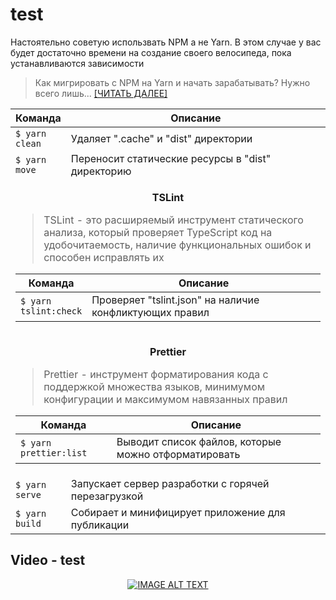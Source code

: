 # test

Настоятельно советую использвать NPM а не Yarn. В этом случае у вас будет достаточно времени на создание своего велосипеда, пока устанавливаются зависимости

> Как мигрировать с NPM на Yarn и начать зарабатывать? Нужно всего лишь... [[ЧИТАТЬ ДАЛЕЕ]](https://yarnpkg.com/docs/migrating-from-npm)

<table>
  <thead>
    <tr>
      <th>Команда</th>
      <th width="100%">Описание</th>
    </tr>
  </thead>
  <tbody>
    <!-- Команда: clean -->
    <tr>
      <td>
        <code>$ yarn clean</code>
      </td>
      <td>Удаляет ".cache" и "dist" директории</td>
    </tr>
    <!-- Команда: move -->
    <tr>
      <td>
        <code>$ yarn move</code>
      </td>
      <td>Переносит статические ресурсы в "dist" директорию</td>
    </tr>
    <!-- Подтаблица: TSLint -->
    <tr>
      <td colspan="2">
        <p align="center">
          <b>TSLint</b>
        </p>
        <blockquote>
          <p>TSLint - это расширяемый инструмент статического анализа, который проверяет TypeScript код на удобочитаемость, наличие функциональных ошибок и способен исправлять их</p>
        </blockquote>
        <table>
          <thead colspan="2">
            <tr>
              <th>Команда</th>
              <th width="100%">Описание</th>
            </tr>
          </thead>
          <tbody>
            <!-- Команда: tslint:check -->
            <tr>
              <td>
                <code>$ yarn tslint:check</code>
              </td>
              <td>Проверяет "tslint.json" на наличие конфликтующих правил</td>
            </tr>
          </tbody>
        </table>
      </td>
    </tr>
    <!-- Подтаблица: Prettier -->
    <tr>
      <td colspan="2">
        <p align="center">
          <b>Prettier</b>
        </p>
        <blockquote>
          <p>Prettier - инструмент форматирования кода c поддержкой множества языков, минимумом конфигурации и максимумом навязанных правил</p>
        </blockquote>
        <table>
          <thead>
            <tr>
              <th>Команда</th>
              <th>Описание</th>
            </tr>
          </thead>
          <tbody>
            <!-- Команда: prettier:list -->
            <tr>
              <td>
                <code>$ yarn prettier:list</code>
              </td>
              <td>Выводит список файлов, которые можно отформатировать</td>
            </tr>
          </tbody>
        </table>
      </td>
    </tr>
    <!-- Команда: serve -->
    <tr>
      <td>
        <code>$ yarn serve</code>
      </td>
      <td>Запускает сервер разработки с горячей перезагрузкой</td>
    </tr>
    <!-- Команда: build -->
    <tr>
      <td>
        <code>$ yarn build</code>
      </td>
      <td>Собирает и минифицирует приложение для публикации</td>
    </tr>
  </tbody>
</table>

## Video - test

<div align="center">
  <a href="https://www.youtube.com/embed/drJwMlD9Mjo"><img src="https://i.ytimg.com/vi_webp/drJwMlD9Mjo/maxresdefault.webp" alt="IMAGE ALT TEXT"></a>
</div>


